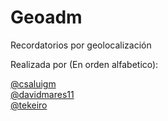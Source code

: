 # Geoadm

Recordatorios por geolocalización

Realizada por (En orden alfabetico):

[@csaluigm](http://github.com/csaluigm) <br/>
[@davidmares11](http://github.com/davidmares11) <br/>
[@tekeiro](http://github.com/tekeiro) <br/>
